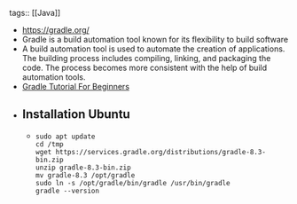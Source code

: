 tags:: [[Java]]

- https://gradle.org/
- Gradle is a build automation tool known for its flexibility to build software
- A build automation tool is used to automate the creation of applications. The building process includes compiling, linking, and packaging the code. The process becomes more consistent with the help of
   build automation tools.
- [Gradle Tutorial For Beginners](https://www.simplilearn.com/tutorials/gradle-tutorial)
- ## Installation Ubuntu
	- ```
	  sudo apt update
	  cd /tmp
	  wget https://services.gradle.org/distributions/gradle-8.3-bin.zip
	  unzip gradle-8.3-bin.zip
	  mv gradle-8.3 /opt/gradle
	  sudo ln -s /opt/gradle/bin/gradle /usr/bin/gradle
	  gradle --version
	  ```
